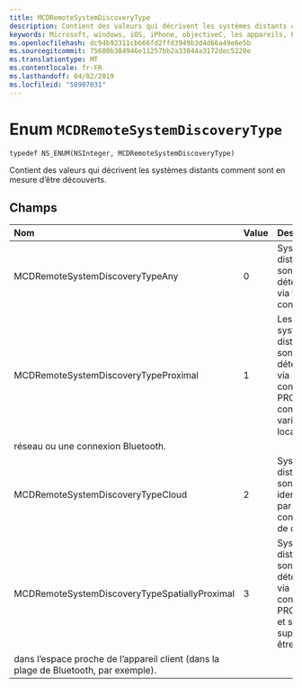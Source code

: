 ```yaml
---
title: MCDRemoteSystemDiscoveryType
description: Contient des valeurs qui décrivent les systèmes distants comment sont en mesure d’être découverts.
keywords: Microsoft, windows, iOS, iPhone, objectiveC, les appareils, Project Rome connectés
ms.openlocfilehash: dc94b92311cb666fd2ffd3949b3d4d66a49e6e5b
ms.sourcegitcommit: 75680b384946e11257bb2a33044a3172dec5220e
ms.translationtype: MT
ms.contentlocale: fr-FR
ms.lasthandoff: 04/02/2019
ms.locfileid: "58907031"
---
```

# <a name="enum-mcdremotesystemdiscoverytype"></a>Enum `MCDRemoteSystemDiscoveryType` 

```
typedef NS_ENUM(NSInteger, MCDRemoteSystemDiscoveryType)
```  

Contient des valeurs qui décrivent les systèmes distants comment sont en mesure d’être découverts. 

## <a name="fields"></a>Champs

| Nom                              | Value | Description                    |
|:----------------------------------|:------|:-------------------------------|
| MCDRemoteSystemDiscoveryTypeAny   | 0     | Systèmes distants sont détectables via toute connexion.  |
| MCDRemoteSystemDiscoveryTypeProximal | 1     | Les systèmes à distance ne sont plus détectables via une connexion PROXIMALE, comme une variable locale
réseau ou une connexion Bluetooth. |
| MCDRemoteSystemDiscoveryTypeCloud | 2     | Systèmes distants ne sont pas identifiables par la connexion de cloud. |
| MCDRemoteSystemDiscoveryTypeSpatiallyProximal | 3     | Systèmes distants sont détectables via une connexion PROXIMALE et sont supposés être
dans l’espace proche de l’appareil client (dans la plage de Bluetooth, par exemple).  |


